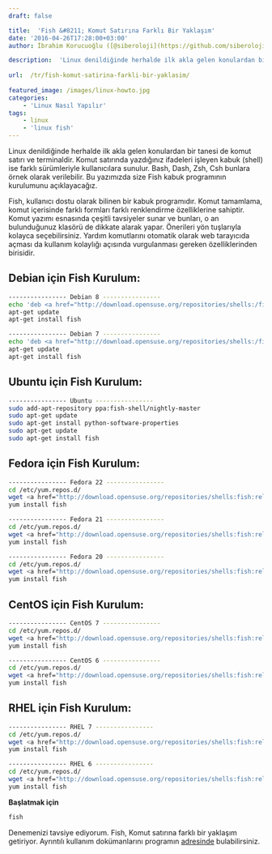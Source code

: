 ```yaml
---
draft: false

title:  'Fish &#8211; Komut Satırına Farklı Bir Yaklaşım'
date: '2016-04-26T17:28:00+03:00'
author: İbrahim Korucuoğlu ([@siberoloji](https://github.com/siberoloji))

description:  'Linux denildiğinde herhalde ilk akla gelen konulardan bir tanesi de komut satırı ve terminaldir. Komut satırında yazdığınız ifadeleri işleyen kabuk (shell) ise farklı sürümleriyle kullanıcılara sunulur. Bash, Dash, Zsh, Csh bunlara örnek olarak verilebilir. Bu yazımızda size Fish kabuk programının kurulumunu açıklayacağız.' 
 
url:  /tr/fish-komut-satirina-farkli-bir-yaklasim/
 
featured_image: /images/linux-howto.jpg
categories:
    - 'Linux Nasıl Yapılır'
tags:
    - linux
    - 'linux fish'
---
```



Linux denildiğinde herhalde ilk akla gelen konulardan bir tanesi de komut satırı ve terminaldir. Komut satırında yazdığınız ifadeleri işleyen kabuk (shell) ise farklı sürümleriyle kullanıcılara sunulur. Bash, Dash, Zsh, Csh bunlara örnek olarak verilebilir. Bu yazımızda size Fish kabuk programının kurulumunu açıklayacağız.



Fish, kullanıcı dostu olarak bilinen bir kabuk programıdır. Komut tamamlama, komut içerisinde farklı formları farklı renklendirme özelliklerine sahiptir. Komut yazımı esnasında çeşitli tavsiyeler sunar ve bunları, o an bulunduğunuz klasörü de dikkate alarak yapar. Önerileri yön tuşlarıyla kolayca seçebilirsiniz. Yardım komutlarını otomatik olarak web tarayıcıda açması da kullanım kolaylığı açısında vurgulanması gereken özelliklerinden birisidir.



## Debian için Fish Kurulum:


```bash
---------------- Debian 8 ----------------
echo 'deb <a href="http://download.opensuse.org/repositories/shells:/fish:/release:/2/Debian_8.0/">http://download.opensuse.org/repositories/shells:/fish:/release:/2/Debian_8.0/</a> /' >> /etc/apt/sources.list.d/fish.list
apt-get update
apt-get install fish

---------------- Debian 7 ----------------
echo 'deb <a href="http://download.opensuse.org/repositories/shells:/fish:/release:/2/Debian_7.0/">http://download.opensuse.org/repositories/shells:/fish:/release:/2/Debian_7.0/</a> /' >> /etc/apt/sources.list.d/fish.list
apt-get update
apt-get install fish
```



## Ubuntu için Fish Kurulum:


```bash
---------------- Ubuntu ----------------
sudo add-apt-repository ppa:fish-shell/nightly-master
sudo apt-get update
sudo apt-get install python-software-properties
sudo apt-get update
sudo apt-get install fish
```



## Fedora için Fish Kurulum:


```bash
---------------- Fedora 22 ----------------
cd /etc/yum.repos.d/
wget <a href="http://download.opensuse.org/repositories/shells:fish:release:2/Fedora_22/shells:fish:release:2.repo">http://download.opensuse.org/repositories/shells:fish:release:2/Fedora_22/shells:fish:release:2.repo</a>
yum install fish

---------------- Fedora 21 ----------------
cd /etc/yum.repos.d/
wget <a href="http://download.opensuse.org/repositories/shells:fish:release:2/Fedora_21/shells:fish:release:2.repo">http://download.opensuse.org/repositories/shells:fish:release:2/Fedora_21/shells:fish:release:2.repo</a>
yum install fish

---------------- Fedora 20 ----------------
cd /etc/yum.repos.d/
wget <a href="http://download.opensuse.org/repositories/shells:fish:release:2/Fedora_20/shells:fish:release:2.repo">http://download.opensuse.org/repositories/shells:fish:release:2/Fedora_20/shells:fish:release:2.repo</a>
yum install fish
```



## CentOS için Fish Kurulum:


```bash
---------------- CentOS 7 ----------------
cd /etc/yum.repos.d/
wget <a href="http://download.opensuse.org/repositories/shells:fish:release:2/CentOS_7/shells:fish:release:2.repo">http://download.opensuse.org/repositories/shells:fish:release:2/CentOS_7/shells:fish:release:2.repo</a>
yum install fish

---------------- CentOS 6 ----------------
cd /etc/yum.repos.d/
wget <a href="http://download.opensuse.org/repositories/shells:fish:release:2/CentOS_6/shells:fish:release:2.repo">http://download.opensuse.org/repositories/shells:fish:release:2/CentOS_6/shells:fish:release:2.repo</a>
yum install fish
```



## RHEL için Fish Kurulum:


```bash
---------------- RHEL 7 ----------------
cd /etc/yum.repos.d/
wget <a href="http://download.opensuse.org/repositories/shells:fish:release:2/RHEL_7/shells:fish:release:2.repo">http://download.opensuse.org/repositories/shells:fish:release:2/RHEL_7/shells:fish:release:2.repo</a>
yum install fish

---------------- RHEL 6 ----------------
cd /etc/yum.repos.d/
wget <a href="http://download.opensuse.org/repositories/shells:fish:release:2/RedHat_RHEL-6/shells:fish:release:2.repo">http://download.opensuse.org/repositories/shells:fish:release:2/RedHat_RHEL-6/shells:fish:release:2.repo</a>
yum install fish
```



**Başlatmak için**


```bash
fish
```



Denemenizi tavsiye ediyorum. Fish, Komut satırına farklı bir yaklaşım getiriyor. Ayrıntılı kullanım dokümanlarını programın <a href="http://fishshell.com/" target="_blank" rel="noreferrer noopener">adresinde</a> bulabilirsiniz.

